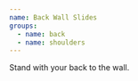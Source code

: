 ```yaml
---
name: Back Wall Slides
groups:
  - name: back
  - name: shoulders
---
```


Stand with your back to the wall.
